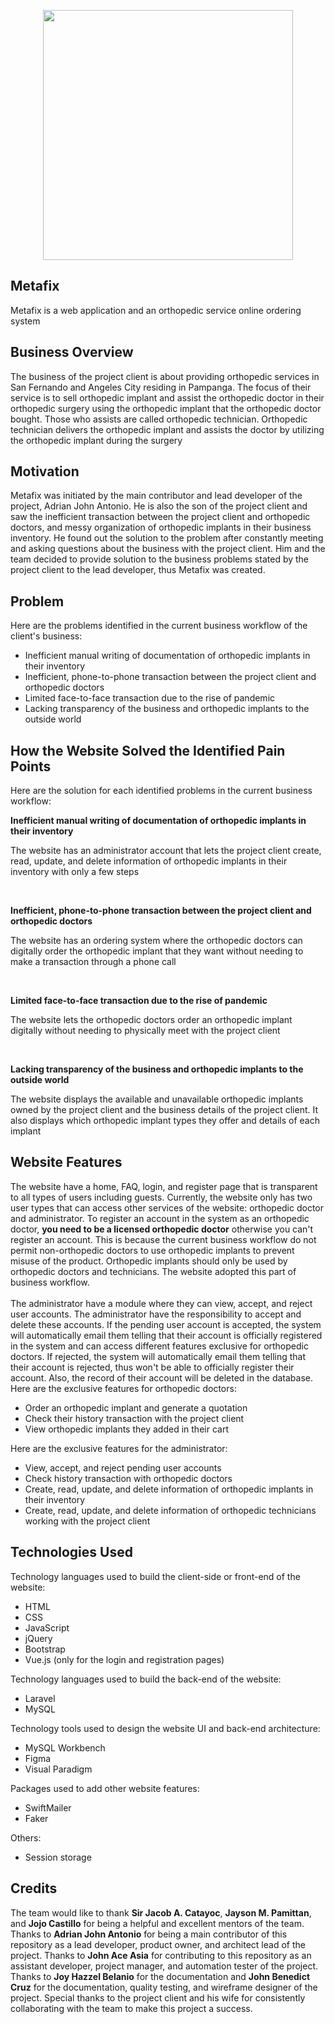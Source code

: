 <p align="center"><img src="https://raw.githubusercontent.com/laravel/art/master/logo-lockup/5%20SVG/2%20CMYK/1%20Full%20Color/laravel-logolockup-cmyk-red.svg" width="400"></a></p>

## Metafix

Metafix is a web application and an orthopedic service online ordering system

## Business Overview

The business of the project client is about providing orthopedic services in San Fernando and Angeles City residing in Pampanga. The focus of their service is to sell orthopedic implant and assist the orthopedic doctor in their orthopedic surgery using the orthopedic implant that the orthopedic doctor bought. Those who assists are called orthopedic technician. Orthopedic technician delivers the orthopedic implant and assists the doctor by utilizing the orthopedic implant during the surgery

## Motivation

Metafix was initiated by the main contributor and lead developer of the project, Adrian John Antonio. He is also the son of the project client and saw the inefficient transaction between the project client and orthopedic doctors, and messy organization of orthopedic implants in their business inventory. He found out the solution to the problem after
constantly meeting and asking questions about the business with the project client. Him and the team decided to provide solution to the business problems stated by the project client to the
lead developer, thus Metafix was created.

## Problem

Here are the problems identified in the current business workflow of the client's business:

<ul>
<li>Inefficient manual writing of documentation of orthopedic implants in their inventory</li>
<li>Inefficient, phone-to-phone transaction between the project client and orthopedic doctors</li>
<li>Limited face-to-face transaction due to the rise of pandemic</li>
<li>Lacking transparency of the business and orthopedic implants to the outside world</li>
</ul>

## How the Website Solved the Identified Pain Points

Here are the solution for each identified problems in the current business workflow:

**Inefficient manual writing of documentation of orthopedic implants in their inventory**
<br>

<p>The website has an administrator account that lets the project client create, read, update, and delete information of orthopedic implants in their inventory with only a few steps</p>

<br>

**Inefficient, phone-to-phone transaction between the project client and orthopedic doctors**

<p>The website has an ordering system where the orthopedic doctors can digitally order the orthopedic implant that they want without needing to make a transaction through a phone call</p>
<br>

**Limited face-to-face transaction due to the rise of pandemic**

<p>The website lets the orthopedic doctors order an orthopedic implant digitally without needing to physically meet with the project client</p>
<br>

**Lacking transparency of the business and orthopedic implants to the outside world**

<p>The website displays the available and unavailable orthopedic implants owned by the project client and the business details of the project client. It also displays which orthopedic implant types they offer and details of each implant</p>

## Website Features

The website have a home, FAQ, login, and register page that is transparent to all types of users including guests.
Currently, the website only has two user types that can access other services of the website: orthopedic doctor and administrator. To register an account in the system as an orthopedic doctor, <b>you need to be a licensed orthopedic doctor</b> otherwise you can't register an account.
This is because the current business workflow do not permit non-orthopedic doctors to use orthopedic implants to prevent misuse of the product. Orthopedic implants should only be used by orthopedic doctors and technicians. The website adopted this part of business workflow.
<br><br>
The administrator have a module where they can view, accept, and reject user accounts. The administrator have the responsibility to accept and delete these accounts. If the pending user account is accepted, the system will automatically email them telling that their account is officially registered in the system and can access different features exclusive for orthopedic doctors. If rejected, the system will automatically email them telling that their account is rejected, thus won't be able to officially register their account. Also, the record of their account will be deleted in the database.
<br>
Here are the exclusive features for orthopedic doctors:

<ul>
<li>Order an orthopedic implant and generate a quotation</li>
<li>Check their history transaction with the project client</li>
<li>View orthopedic implants they added in their cart</li>
</ul>

Here are the exclusive features for the administrator:

<ul>
<li>View, accept, and reject pending user accounts</li>
<li>Check history transaction with orthopedic doctors</li>
<li>Create, read, update, and delete information of orthopedic implants in their inventory</li>
<li>Create, read, update, and delete information of orthopedic technicians working with the project client</li>
</ul>

## Technologies Used

Technology languages used to build the client-side or front-end of the website:

<ul>
<li>HTML</li>
<li>CSS</li>
<li>JavaScript</li>
<li>jQuery</li>
<li>Bootstrap</li>
<li>Vue.js (only for the login and registration pages)</li>
</ul>

Technology languages used to build the back-end of the website:

<ul>
<li>Laravel</li>
<li>MySQL</li>
</ul>

Technology tools used to design the website UI and back-end architecture:

<ul>
<li>MySQL Workbench</li>
<li>Figma</li>
<li>Visual Paradigm</li>
</ul>

Packages used to add other website features:

<ul>
<li>SwiftMailer</li>
<li>Faker</li>
</ul>

Others:

<ul>
<li>Session storage</li>
</ul>

## Credits

The team would like to thank <b>Sir Jacob A. Catayoc</b>, <b>Jayson M. Pamittan</b>, and <b>Jojo Castillo</b> for being a helpful and excellent mentors of the team. Thanks to <b>Adrian John Antonio</b> for being a main contributor of this repository as a lead developer, product owner, and architect lead of the project. Thanks to <b>John Ace Asia</b> for contributing to this repository as an assistant developer, project manager, and automation tester of the project. Thanks to <b>Joy Hazzel Belanio</b> for the documentation and <b>John Benedict Cruz</b> for the documentation, quality testing, and wireframe designer of the project. Special thanks to the project client and his wife for consistently collaborating with the team to make this project a success.
